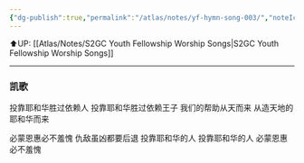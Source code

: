 ```yaml
---
{"dg-publish":true,"permalink":"/atlas/notes/yf-hymn-song-003/","noteIcon":""}
---
```


⬆️UP: [[Atlas/Notes/S2GC Youth Fellowship Worship Songs\|S2GC Youth Fellowship Worship Songs]]

---

### 凯歌

投靠耶和华胜过依赖人
投靠耶和华胜过依赖王子 
我们的帮助从天而来
从造天地的耶和华而来

必蒙恩惠必不羞愧
仇敌虽凶都要后退
投靠耶和华的人
投靠耶和华的人
必蒙恩惠必不羞愧